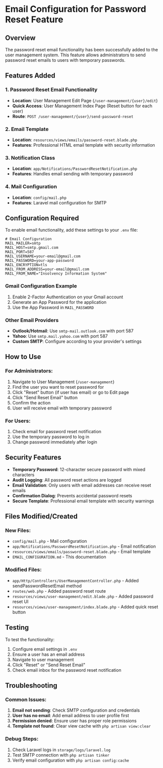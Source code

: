 # Email Configuration for Password Reset Feature

## Overview
The password reset email functionality has been successfully added to the user management system. This feature allows administrators to send password reset emails to users with temporary passwords.

## Features Added

### 1. Password Reset Email Functionality
- **Location**: User Management Edit Page (`/user-management/{user}/edit`)
- **Quick Access**: User Management Index Page (Reset button for each user)
- **Route**: `POST /user-management/{user}/send-password-reset`

### 2. Email Template
- **Location**: `resources/views/emails/password-reset.blade.php`
- **Features**: Professional HTML email template with security information

### 3. Notification Class
- **Location**: `app/Notifications/PasswordResetNotification.php`
- **Features**: Handles email sending with temporary password

### 4. Mail Configuration
- **Location**: `config/mail.php`
- **Features**: Laravel mail configuration for SMTP

## Configuration Required

To enable email functionality, add these settings to your `.env` file:

```env
# Email Configuration
MAIL_MAILER=smtp
MAIL_HOST=smtp.gmail.com
MAIL_PORT=587
MAIL_USERNAME=your-email@gmail.com
MAIL_PASSWORD=your-app-password
MAIL_ENCRYPTION=tls
MAIL_FROM_ADDRESS=your-email@gmail.com
MAIL_FROM_NAME="Insolvency Information System"
```

### Gmail Configuration Example
1. Enable 2-Factor Authentication on your Gmail account
2. Generate an App Password for the application
3. Use the App Password in `MAIL_PASSWORD`

### Other Email Providers
- **Outlook/Hotmail**: Use `smtp-mail.outlook.com` with port 587
- **Yahoo**: Use `smtp.mail.yahoo.com` with port 587
- **Custom SMTP**: Configure according to your provider's settings

## How to Use

### For Administrators:
1. Navigate to User Management (`/user-management`)
2. Find the user you want to reset password for
3. Click "Reset" button (if user has email) or go to Edit page
4. Click "Send Reset Email" button
5. Confirm the action
6. User will receive email with temporary password

### For Users:
1. Check email for password reset notification
2. Use the temporary password to log in
3. Change password immediately after login

## Security Features

- **Temporary Password**: 12-character secure password with mixed characters
- **Audit Logging**: All password reset actions are logged
- **Email Validation**: Only users with email addresses can receive reset emails
- **Confirmation Dialog**: Prevents accidental password resets
- **Secure Template**: Professional email template with security warnings

## Files Modified/Created

### New Files:
- `config/mail.php` - Mail configuration
- `app/Notifications/PasswordResetNotification.php` - Email notification
- `resources/views/emails/password-reset.blade.php` - Email template
- `EMAIL_CONFIGURATION.md` - This documentation

### Modified Files:
- `app/Http/Controllers/UserManagementController.php` - Added sendPasswordResetEmail method
- `routes/web.php` - Added password reset route
- `resources/views/user-management/edit.blade.php` - Added password reset UI
- `resources/views/user-management/index.blade.php` - Added quick reset button

## Testing

To test the functionality:
1. Configure email settings in `.env`
2. Ensure a user has an email address
3. Navigate to user management
4. Click "Reset" or "Send Reset Email"
5. Check email inbox for the password reset notification

## Troubleshooting

### Common Issues:
1. **Email not sending**: Check SMTP configuration and credentials
2. **User has no email**: Add email address to user profile first
3. **Permission denied**: Ensure user has proper role permissions
4. **Template not found**: Clear view cache with `php artisan view:clear`

### Debug Steps:
1. Check Laravel logs in `storage/logs/laravel.log`
2. Test SMTP connection with `php artisan tinker`
3. Verify email configuration with `php artisan config:cache`
